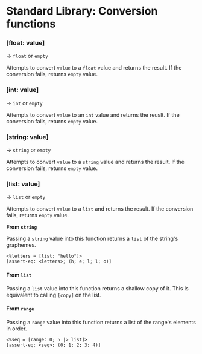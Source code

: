 # Standard Library: Conversion functions

### [float: value]
&rarr; `float` or `empty`

Attempts to convert `value` to a `float` value and returns the result.
If the conversion fails, returns `empty` value.

### [int: value]
&rarr; `int` or `empty`

Attempts to convert `value` to an `int` value and returns the reuslt.
If the conversion fails, returns `empty` value.

### [string: value]
&rarr; `string` or `empty`

Attempts to convert `value` to a `string` value and returns the result.
If the conversion fails, returns `empty` value.

### [list: value]
&rarr; `list` or `empty`

Attempts to convert `value` to a `list` and returns the result.
If the conversion fails, returns `empty` value.

**From `string`**

Passing a `string` value into this function returns a `list` of the string's graphemes.

```rant
<%letters = [list: "hello"]>
[assert-eq: <letters>; (h; e; l; l; o)]
```

#### From `list`

Passing a `list` value into this function returns a shallow copy of it.
This is equivalent to calling `[copy]` on the list.

#### From `range`

Passing a `range` value into this function returns a list of the range's elements in order.

```rant
<%seq = [range: 0; 5 |> list]>
[assert-eq: <seq>; (0; 1; 2; 3; 4)]
```